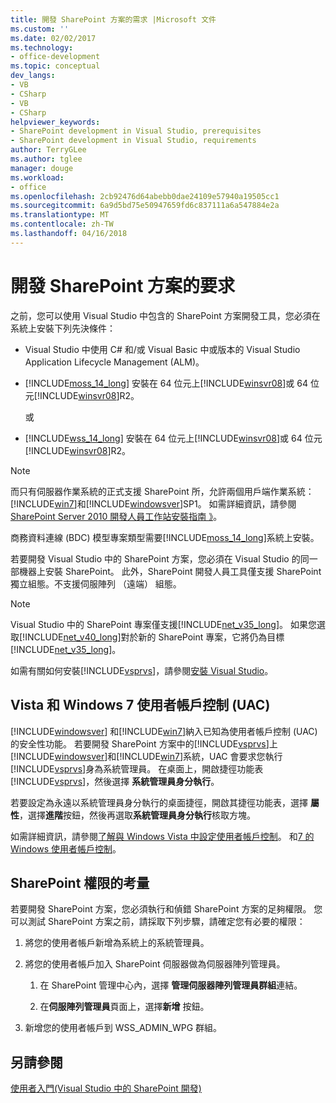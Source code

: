 ```yaml
---
title: 開發 SharePoint 方案的需求 |Microsoft 文件
ms.custom: ''
ms.date: 02/02/2017
ms.technology:
- office-development
ms.topic: conceptual
dev_langs:
- VB
- CSharp
- VB
- CSharp
helpviewer_keywords:
- SharePoint development in Visual Studio, prerequisites
- SharePoint development in Visual Studio, requirements
author: TerryGLee
ms.author: tglee
manager: douge
ms.workload:
- office
ms.openlocfilehash: 2cb92476d64abebb0dae24109e57940a19505cc1
ms.sourcegitcommit: 6a9d5bd75e50947659fd6c837111a6a547884e2a
ms.translationtype: MT
ms.contentlocale: zh-TW
ms.lasthandoff: 04/16/2018
---
```

# <a name="requirements-for-developing-sharepoint-solutions"></a>開發 SharePoint 方案的要求
 
之前，您可以使用 Visual Studio 中包含的 SharePoint 方案開發工具，您必須在系統上安裝下列先決條件：

- Visual Studio 中使用 C# 和/或 Visual Basic 中或版本的 Visual Studio Application Lifecycle Management (ALM)。

- [!INCLUDE[moss_14_long](../sharepoint/includes/moss-14-long-md.md)] 安裝在 64 位元上[!INCLUDE[winsvr08](../sharepoint/includes/winsvr08-md.md)]或 64 位元[!INCLUDE[winsvr08](../sharepoint/includes/winsvr08-md.md)]R2。

     或

- [!INCLUDE[wss_14_long](../sharepoint/includes/wss-14-long-md.md)] 安裝在 64 位元上[!INCLUDE[winsvr08](../sharepoint/includes/winsvr08-md.md)]或 64 位元[!INCLUDE[winsvr08](../sharepoint/includes/winsvr08-md.md)]R2。

> [!NOTE]
> 而只有伺服器作業系統的正式支援 SharePoint 所，允許兩個用戶端作業系統：[!INCLUDE[win7](../sharepoint/includes/win7-md.md)]和[!INCLUDE[windowsver](../sharepoint/includes/windowsver-md.md)]SP1。 如需詳細資訊，請參閱[SharePoint Server 2010 開發人員工作站安裝指南 》](http://go.microsoft.com/fwlink/?LinkID=164557)。

商務資料連線 (BDC) 模型專案類型需要[!INCLUDE[moss_14_long](../sharepoint/includes/moss-14-long-md.md)]系統上安裝。

若要開發 Visual Studio 中的 SharePoint 方案，您必須在 Visual Studio 的同一部機器上安裝 SharePoint。 此外，SharePoint 開發人員工具僅支援 SharePoint 獨立組態。不支援伺服陣列 （遠端） 組態。

> [!NOTE]
> Visual Studio 中的 SharePoint 專案僅支援[!INCLUDE[net_v35_long](../sharepoint/includes/net-v35-long-md.md)]。 如果您選取[!INCLUDE[net_v40_long](../sharepoint/includes/net-v40-long-md.md)]對於新的 SharePoint 專案，它將仍為目標[!INCLUDE[net_v35_long](../sharepoint/includes/net-v35-long-md.md)]。

如需有關如何安裝[!INCLUDE[vsprvs](../sharepoint/includes/vsprvs-md.md)]，請參閱[安裝 Visual Studio](../install/install-visual-studio.md)。

## <a name="vista-and-windows-7-user-account-control-uac"></a>Vista 和 Windows 7 使用者帳戶控制 (UAC)

[!INCLUDE[windowsver](../sharepoint/includes/windowsver-md.md)] 和[!INCLUDE[win7](../sharepoint/includes/win7-md.md)]納入已知為使用者帳戶控制 (UAC) 的安全性功能。 若要開發 SharePoint 方案中的[!INCLUDE[vsprvs](../sharepoint/includes/vsprvs-md.md)]上[!INCLUDE[windowsver](../sharepoint/includes/windowsver-md.md)]和[!INCLUDE[win7](../sharepoint/includes/win7-md.md)]系統，UAC 會要求您執行[!INCLUDE[vsprvs](../sharepoint/includes/vsprvs-md.md)]身為系統管理員。 在桌面上，開啟捷徑功能表[!INCLUDE[vsprvs](../sharepoint/includes/vsprvs-md.md)]，然後選擇 **系統管理員身分執行**。

若要設定為永遠以系統管理員身分執行的桌面捷徑，開啟其捷徑功能表，選擇 **屬性**，選擇**進階**按鈕，然後再選取**系統管理員身分執行**核取方塊。

如需詳細資訊，請參閱[了解與 Windows Vista 中設定使用者帳戶控制](http://go.microsoft.com/fwlink/?LinkID=156476)。 和[7 的 Windows 使用者帳戶控制](http://go.microsoft.com/fwlink/?LinkId=177523)。

## <a name="sharepoint-permissions-considerations"></a>SharePoint 權限的考量

若要開發 SharePoint 方案，您必須執行和偵錯 SharePoint 方案的足夠權限。 您可以測試 SharePoint 方案之前，請採取下列步驟，請確定您有必要的權限：

1. 將您的使用者帳戶新增為系統上的系統管理員。

2. 將您的使用者帳戶加入 SharePoint 伺服器做為伺服器陣列管理員。

    1. 在 SharePoint 管理中心內，選擇 **管理伺服器陣列管理員群組**連結。

    2. 在**伺服陣列管理員**頁面上，選擇**新增** 按鈕。

3. 新增您的使用者帳戶到 WSS_ADMIN_WPG 群組。

## <a name="see-also"></a>另請參閱

[使用者入門&#40;Visual Studio 中的 SharePoint 開發&#41;](../sharepoint/getting-started-sharepoint-development-in-visual-studio.md)
